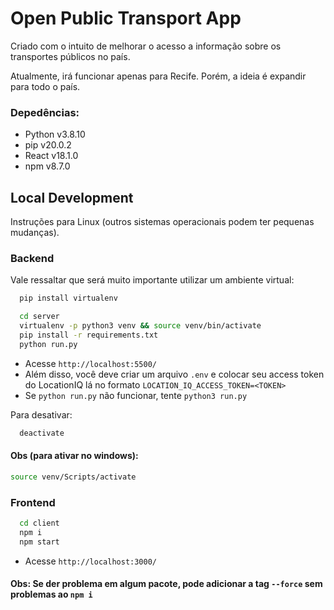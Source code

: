 # Open Public Transport App

Criado com o intuito de melhorar o acesso a informação sobre os transportes públicos no país.

Atualmente, irá funcionar apenas para Recife. Porém, a ideia é expandir para todo o país.

### Depedências:

- Python v3.8.10
- pip v20.0.2
- React v18.1.0
- npm v8.7.0

## Local Development

Instruções para Linux (outros sistemas operacionais podem ter pequenas mudanças).

### Backend

Vale ressaltar que será muito importante utilizar um ambiente virtual:

```sh
  pip install virtualenv
```

```sh
  cd server
  virtualenv -p python3 venv && source venv/bin/activate
  pip install -r requirements.txt
  python run.py
```

- Acesse `http://localhost:5500/`
- Além disso, você deve criar um arquivo `.env` e colocar seu access token do LocationIQ lá no formato `LOCATION_IQ_ACCESS_TOKEN=<TOKEN>`
- Se `python run.py` não funcionar, tente `python3 run.py`

Para desativar:

```sh
  deactivate
```

#### Obs (para ativar no windows):

```sh
source venv/Scripts/activate
```

### Frontend

```sh
  cd client
  npm i
  npm start
```

- Acesse `http://localhost:3000/`

#### Obs: Se der problema em algum pacote, pode adicionar a tag `--force` sem problemas ao `npm i`
